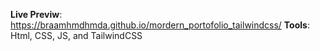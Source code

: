 **Live Previw**: https://braamhmdhmda.github.io/mordern_portofolio_tailwindcss/
**Tools**: Html, CSS, JS, and TailwindCSS
